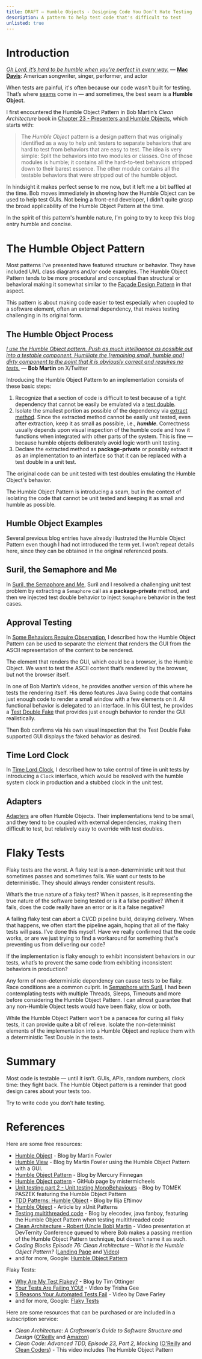```yaml
---
title: DRAFT – Humble Objects - Designing Code You Don’t Hate Testing
description: A pattern to help test code that's difficult to test
unlisted: true
---
```


# Introduction
[_Oh Lord, it’s hard to be humble when you’re perfect in every way._](https://www.youtube.com/watch?v=0WTrMuZOZvM) — [__Mac Davis__](https://en.wikipedia.org/wiki/Mac_Davis): American songwriter, singer, performer, and actor

When tests are painful, it's often because our code wasn’t built for testing. That’s where [seams](https://jhumelsine.github.io/2025/03/24/legacy-code.html#seams) come in — and sometimes, the best seam is a __Humble Object__.

I first encountered the Humble Object Pattern in Bob Martin’s _Clean Architecture_ book in [Chapter 23 - Presenters and Humble Objects](https://learning.oreilly.com/library/view/clean-architecture-a/9780134494272/ch23.xhtml#ch23), which starts with:
>The _Humble Object_ pattern is a design pattern that was originally identified as a way to help unit testers to separate behaviors that are hard to test from behaviors that are easy to test. The idea is very simple: Split the behaviors into two modules or classes. One of those modules is humble; it contains all the hard-to-test behaviors stripped down to their barest essence. The other module contains all the testable behaviors that were stripped out of the humble object.

In hindsight it makes perfect sense to me now, but it left me a bit baffled at the time. Bob moves immediately in showing how the Humble Object can be used to help test GUIs. Not being a front-end developer, I didn’t quite grasp the broad applicability of the Humble Object Pattern at the time.

In the spirit of this pattern's humble nature, I’m going to try to keep this blog entry humble and concise.

# The Humble Object Pattern
Most patterns I’ve presented have featured structure or behavior. They have included UML class diagrams and/or code examples. The Humble Object Pattern tends to be more procedural and conceptual than structural or behavioral making it somewhat similar to the [Façade Design Pattern](https://jhumelsine.github.io/2023/10/03/facade-design-pattern.html) in that aspect.

This pattern is about making code easier to test especially when coupled to a software element, often an external dependency, that makes testing challenging in its original form.

## The Humble Object Process
[_I use the Humble Object pattern. Push as much intelligence as possible out into a testable component. Humiliate the [remaining small, humble and] dirty component to the point that it is obviously correct and requires no tests._]( https://x.com/unclebobmartin/status/1122722265651720198) — __Bob Martin__ on X/Twitter

Introducing the Humble Object Pattern to an implementation consists of these basic steps:
1. Recognize that a section of code is difficult to test because of a tight dependency that cannot be easily be emulated via a [test double](https://jhumelsine.github.io/2024/07/02/test-doubles.html).
2. Isolate the smallest portion as possible of the dependency via [extract method](https://jhumelsine.github.io/2025/03/24/legacy-code.html#legacy-code-lacks-seams). Since the extracted method cannot be easily unit tested, even after extraction, keep it as small as possible, i.e., ___humble___. Correctness usually depends upon visual inspection of the humble code and how it functions when integrated with other parts of the system. This is fine — because humble objects deliberately avoid logic worth unit testing.
3. Declare the extracted method as __package-private__ or possibly extract it as an implementation to an interface so that it can be replaced with a test double in a unit test.

The original code can be unit tested with test doubles emulating the Humble Object's behavior.

The Humble Object Pattern is introducing a seam, but in the context of isolating the code that cannot be unit tested and keeping it as small and humble as possible.

## Humble Object Examples
Several previous blog entries have already illustrated the Humble Object Pattern even though I had not introduced the term yet. I won’t repeat details here, since they can be obtained in the original referenced posts.

## Suril, the Semaphore and Me
In [Suril, the Semaphore and Me](https://jhumelsine.github.io/2024/07/08/suril-semaphore.html), Suril and I resolved a challenging unit test problem by extracting a `Semaphore` call as a __package-private__ method, and then we injected test double behavior to inject `Semaphore` behavior in the test cases.

## Approval Testing
In [Some Behaviors Require Observation](https://jhumelsine.github.io/2025/04/02/approval-testing.html#some-behaviors-require-observation), I described how the Humble Object Pattern can be used to separate the element that renders the GUI from the ASCII representation of the content to be rendered.

The element that renders the GUI, which could be a browser, is the Humble Object. We want to test the ASCII content that’s rendered by the browser, but not the browser itself.

In one of Bob Martin’s videos, he provides another version of this where he tests the rendering itself. His demo features Java Swing code that contains just enough code to render a small window with a few elements on it. All functional behavior is delegated to an interface. In his GUI test, he provides a [Test Double Fake](https://jhumelsine.github.io/2024/07/02/test-doubles.html#fake) that provides just enough behavior to render the GUI realistically.

Then Bob confirms via his own visual inspection that the Test Double Fake supported GUI displays the faked behavior as desired.

## Time Lord Clock
In [Time Lord Clock](https://jhumelsine.github.io/2025/04/08/time-lord.html#time-is-an-external-dependency), I described how to take control of time in unit tests by introducing a `Clock` interface, which would be resolved with the humble system clock in production and a stubbed clock in the unit test.

## Adapters
[Adapters](https://jhumelsine.github.io/2023/09/29/adapter-design-pattern.html) are often Humble Objects. Their implementations tend to be small, and they tend to be coupled with external dependencies, making them difficult to test, but relatively easy to override with test doubles.

# Flaky Tests
Flaky tests are the worst. A flaky test is a non-deterministic unit test that sometimes passes and sometimes fails. We want our tests to be deterministic. They should always render consistent results.

What’s the true nature of a flaky test? When it passes, is it representing the true nature of the software being tested or is it a false positive? When it fails, does the code really have an error or is it a false negative?

A failing flaky test can abort a CI/CD pipeline build, delaying delivery. When that happens, we often start the pipeline again, hoping that all of the flaky tests will pass. I’ve done this myself. Have we really confirmed that the code works, or are we just trying to find a workaround for something that's preventing us from delivering our code?

If the implementation is flaky enough to exhibit inconsistent behaviors in our tests, what’s to prevent the same code from exhibiting inconsistent behaviors in production?

Any form of non-deterministic dependency can cause tests to be flaky. Race conditions are a common culprit. In [Semaphore with Suril](https://jhumelsine.github.io/2024/07/08/suril-semaphore.html#the-semaphore), I had been contemplating tests with multiple Threads, Sleeps, Timeouts and more before considering the Humble Object Pattern. I can almost guarantee that any non-Humble Object tests would have been flaky, slow or both.

While the Humble Object Pattern won’t be a panacea for curing all flaky tests, it can provide quite a bit of relieve. Isolate the non-determinist elements of the implementation into a Humble Object and replace them with a deterministic Test Double in the tests.

# Summary
Most code is testable — until it isn’t. GUIs, APIs, random numbers, clock time: they fight back. The Humble Object pattern is a reminder that good design cares about your tests too.

Try to write code you don’t hate testing.

# References
Here are some free resources:
* [Humble Object](https://martinfowler.com/bliki/HumbleObject.html) - Blog by Martin Fowler
* [Humble View](https://martinfowler.com/eaaDev/uiArchs.html#HumbleView) - Blog by Martin Fowler using the Humble Object Pattern with a GUI.
* [Humble Object Pattern](https://mercury-leo.github.io/teaching/HumbleObjectPattern/) - Blog by Mercury Finnegan
* [Humble Object pattern](https://github.com/mistermicheels/learning-notes/blob/master/architecture-design/Humble-Object-pattern.md) - GitHub page by mistermicheels
* [Unit testing part 2 - Unit testing MonoBehaviours](https://unity.com/blog/technology/unit-testing-part-2-unit-testing-monobehaviours) - Blog by TOMEK PASZEK featuring the Humble Object Pattern
* [TDD Patterns: Humble Object](https://ieftimov.com/posts/tdd-humble-object/) - Blog by Ilija Eftimov
* [Humble Object](http://xunitpatterns.com/Humble%20Object.html) - Article by xUnit Patterns
* [Testing multithreaded code](https://elecodev.wordpress.com/2015/08/10/testing-multithreaded-code/) - Blog by elecodev, java fanboy, featuring the Humble Object Pattern when testing multithreaded code
* [Clean Architecture - Robert (Uncle Bob) Martin](https://www.youtube.com/watch?v=G08FxxwPjXE&t=2042s) - Video presentation at DevTernity Conference queued to where Bob makes a passing mention of the Humble Object Pattern technique, but doesn't name it as such.
* _Coding Blocks Episode 76: Clean Architecture – What is the Humble Object Pattern?_ ([Landing Page](https://www.codingblocks.net/podcast/clean-architecture-what-is-the-humble-object-pattern/) and [Video](https://www.youtube.com/watch?v=-M0301nxE4Q))
* and for more, Google: [Humble Object Pattern](https://www.google.com/search?q=Humble+Object+Pattern )

Flaky Tests:
* [Why Are My Test Flakey?](https://www.industriallogic.com/blog/why-are-my-tests-flakey/) - Blog by Tim Ottinger
* [Your Tests Are Failing YOU!](https://www.youtube.com/watch?v=bI2HQ2N_gwY) - Video by Trisha Gee
* [5 Reasons Your Automated Tests Fail](https://www.youtube.com/watch?v=vHBzZHE4tJ0) - Video by Dave Farley
* and for more, Google: [Flaky Tests](https://www.google.com/search?q=flaky+tests)
  
Here are some resources that can be purchased or are included in a subscription service:
* _Clean Architecture: A Craftsman's Guide to Software Structure and Design_ ([O'Reilly](https://learning.oreilly.com/library/view/clean-architecture-a/9780134494272/) and [Amazon](https://www.amazon.com/Clean-Architecture-Craftsmans-Software-Structure/dp/0134494164/))
* _Clean Code: Advanced TDD, Episode 23, Part 2, Mocking_ ([O'Reilly](https://learning.oreilly.com/videos/clean-code-fundamentals/9780134661742/9780134661742-code_02_23_02/) and [Clean Coders](https://cleancoders.com/episode/clean-code-episode-23-p2)) - This video includes The Humble Object Pattern
